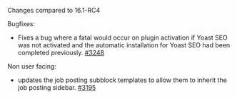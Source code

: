 Changes compared to 16.1-RC4

Bugfixes:
* Fixes a bug where a fatal would occur on plugin activation if Yoast SEO was not activated and the automatic installation for Yoast SEO had been completed previously. [#3248](https://github.com/Yoast/wordpress-seo-premium/pull/3248)

Non user facing:
* updates the job posting subblock templates to allow them to inherit the job posting sidebar. [#3195](https://github.com/Yoast/wordpress-seo-premium/pull/3195)


